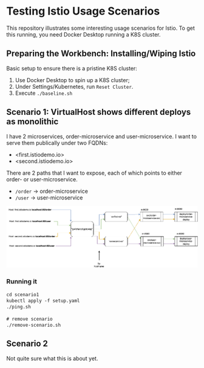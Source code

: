 # Testing Istio Usage Scenarios

This repository illustrates some interesting usage scenarios for Istio. To get this running, you need Docker Desktop running a K8S cluster.

## Preparing the Workbench: Installing/Wiping Istio

Basic setup to ensure there is a pristine K8S cluster:

1. Use Docker Desktop to spin up a K8S cluster; 
2. Under Settings/Kubernetes, run `Reset Cluster`.
3. Execute `./baseline.sh`

## Scenario 1: VirtualHost shows different deploys as monolithic

I have 2 microservices, order-microservice and user-microservice. I want to serve them publically under two FQDNs:

* <first.istiodemo.io>
* <second.istiodemo.io>

There are 2 paths that I want to expose, each of which points to either order- or user-microservice.

* `/order` -> order-microservice
* `/user`  -> user-microservice

![Visualization](./scenario1/vis.png)

### Running it

```
cd scenario1
kubectl apply -f setup.yaml
./ping.sh

# remove scenario
./remove-scenario.sh
```

## Scenario 2

Not quite sure what this is about yet.
